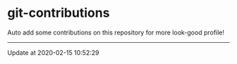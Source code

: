 # git-contributions

Auto add some contributions on this repository for more look-good profile!

---

Update at 2020-02-15 10:52:29
